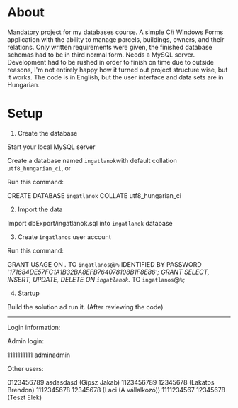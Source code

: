 # About

Mandatory project for my databases course.
A simple C# Windows Forms application with the ability to manage parcels, buildings, owners, and their relations.
Only written requirements were given, the finished database schemas had to be in third normal form.
Needs a MySQL server.
Development had to be rushed in order to finish on time due to outside reasons, I'm not entirely happy how it turned out project structure wise, but it works.
The code is in English, but the user interface and data sets are in Hungarian.

# Setup


1. Create the database

Start your local MySQL server

Create a database named `ingatlanok`with default collation `utf8_hungarian_ci`, or

Run this command:

CREATE DATABASE `ingatlanok` COLLATE utf8_hungarian_ci 


2. Import the data

Import dbExport/ingatlanok.sql into `ingatlanok` database


3. Create `ingatlanos` user account

Run this command:

GRANT USAGE ON *.* TO `ingatlanos`@`%` IDENTIFIED BY PASSWORD '*171684DE57FC1A1B32BA8EFB764078108B1F8E86';
GRANT SELECT, INSERT, UPDATE, DELETE ON `ingatlanok`.* TO `ingatlanos`@`%`; 


4. Startup

Build the solution ad run it. (After reviewing the code)

-----------------------------------------------------------

Login information:

Admin login:

1111111111	adminadmin


Other users:

0123456789	asdasdasd	(Gipsz Jakab)
1123456789	12345678	(Lakatos Brendon)
1112345678	12345678	(Laci (A vállalkozó))
1111234567	12345678	(Teszt Elek)